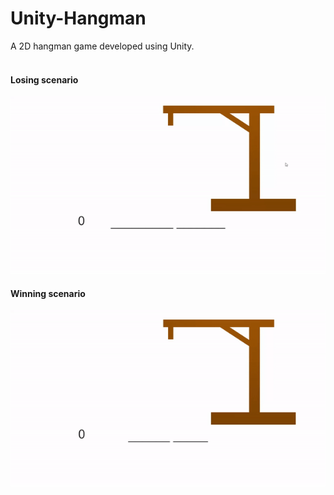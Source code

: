 # Unity-Hangman
A 2D hangman game developed using Unity.
<br><br>

<h4>Losing scenario</h4>
<img src="https://github.com/Amal4m41/Unity-Hangman/blob/main/hangmanLoseDemo.gif" width=700/>

<h4>Winning scenario</h4>
<img src="https://github.com/Amal4m41/Unity-Hangman/blob/main/hangmanWinDemo.gif" width=700/>

